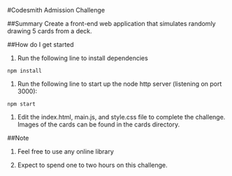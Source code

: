 #Codesmith Admission Challenge

##Summary
Create a front-end web application that simulates randomly drawing 5 cards from a deck.

##How do I get started
1. Run the following line to install dependencies
````
npm install
````

1. Run the following line to start up the node http server (listening on port 3000):
````
npm start
````

1. Edit the index.html, main.js, and style.css file to complete the challenge. Images of the cards can be found in the cards directory.

##Note
1. Feel free to use any online library

1. Expect to spend one to two hours on this challenge.